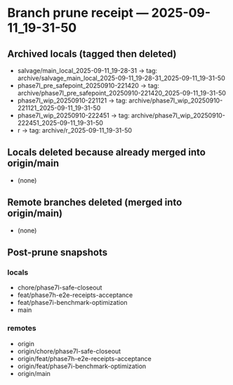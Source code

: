 # Branch prune receipt — 2025-09-11_19-31-50

## Archived locals (tagged then deleted)
- salvage/main_local_2025-09-11_19-28-31  →  tag: archive/salvage_main_local_2025-09-11_19-28-31_2025-09-11_19-31-50
- phase7l_pre_safepoint_20250910-221420  →  tag: archive/phase7l_pre_safepoint_20250910-221420_2025-09-11_19-31-50
- phase7l_wip_20250910-221121  →  tag: archive/phase7l_wip_20250910-221121_2025-09-11_19-31-50
- phase7l_wip_20250910-222451  →  tag: archive/phase7l_wip_20250910-222451_2025-09-11_19-31-50
- r  →  tag: archive/r_2025-09-11_19-31-50

## Locals deleted because already merged into origin/main
- (none)

## Remote branches deleted (merged into origin/main)
- (none)

## Post-prune snapshots
### locals
- chore/phase7l-safe-closeout
- feat/phase7h-e2e-receipts-acceptance
- feat/phase7i-benchmark-optimization
- main
### remotes
- origin
- origin/chore/phase7l-safe-closeout
- origin/feat/phase7h-e2e-receipts-acceptance
- origin/feat/phase7i-benchmark-optimization
- origin/main
